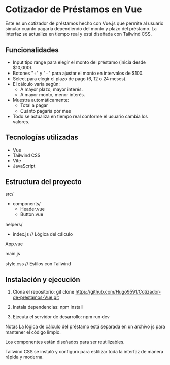 # Cotizador de Préstamos en Vue
Este es un cotizador de préstamos hecho con Vue.js que permite al usuario simular cuánto pagaría dependiendo del monto y plazo del préstamo. La interfaz se actualiza en tiempo real y está diseñada con Tailwind CSS.

## Funcionalidades

- Input tipo range para elegir el monto del préstamo (inicia desde $10,000).
- Botones "+" y "−" para ajustar el monto en intervalos de $100.
- Select para elegir el plazo de pago (6, 12 o 24 meses).
- El cálculo varía según:
  - A mayor plazo, mayor interés.
  - A mayor monto, menor interés.
- Muestra automáticamente:
  - Total a pagar
  - Cuánto pagaría por mes
- Todo se actualiza en tiempo real conforme el usuario cambia los valores.

## Tecnologías utilizadas

- Vue
- Tailwind CSS
- Vite
- JavaScript


## Estructura del proyecto
src/
  - components/
    - Header.vue
    - Button.vue

helpers/
  - index.js // Lógica del cálculo

App.vue

main.js

style.css // Estilos con Tailwind


## Instalación y ejecución

1. Clona el repositorio:
   git clone https://github.com/Hugo9591/Cotizador-de-prestamos-Vue.git

2. Instala dependencias:
  npm install

3. Ejecuta el servidor de desarrollo:
  npm run dev

Notas
La lógica de cálculo del préstamo está separada en un archivo js para mantener el código limpio.

Los componentes están diseñados para ser reutilizables.

Tailwind CSS se instaló y configuró para estilizar toda la interfaz de manera rápida y moderna.
